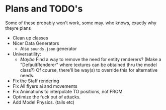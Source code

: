 Plans and TODO's
========================================
Some of these probably won't work, some may. who knows, exactly why theyre plans

- Clean up classes
- Nicer Data Generators
    - Also `sounds.json` generator
- Universatility:
    - *Maybe* Find a way to remove the need for entity renderers?
      (Make a "DefaultRenderer" where textures can be obtained thru the model class?) Of course, there'll be way(s) to
      override this for alternative needs.
- Fix the Staff rendering
- Fix All flyers ai and movements
- Fix Animations to interpolate TO positions, not FROM.
- Optimize the fuck out of attacks. 
- Add Model Physics. (tails etc)